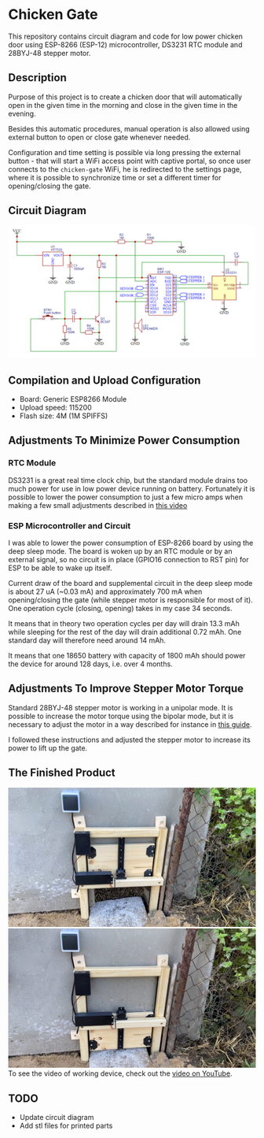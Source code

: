 # Chicken Gate

This repository contains circuit diagram and code for low power chicken door using
ESP-8266 (ESP-12) microcontroller, DS3231 RTC module and 28BYJ-48 stepper motor.

## Description

Purpose of this project is to create a chicken door that will automatically open in the
given time in the morning and close in the given time in the evening.

Besides this automatic procedures, manual operation is also allowed using external button
to open or close gate whenever needed.

Configuration and time setting is possible via long pressing the external button - that
will start a WiFi access point with captive portal, so once user connects to the
`chicken-gate` WiFi, he is redirected to the settings page, where it is possible to
synchronize time or set a different timer for opening/closing the gate.

## Circuit Diagram

![](circuit_diagram/diagram_image.png)

## Compilation and Upload Configuration

* Board: Generic ESP8266 Module
* Upload speed: 115200
* Flash size: 4M (1M SPIFFS)

## Adjustments To Minimize Power Consumption

### RTC Module

DS3231 is a great real time clock chip, but the standard module drains too much power for
use in low power device running on battery. Fortunately it is possible to lower the power
consumption to just a few micro amps when making a few small adjustments described in
[this video](https://youtu.be/rG50U6bQhYo)

### ESP Microcontroller and Circuit

I was able to lower the power consumption of ESP-8266 board by using the deep sleep mode.
The board is woken up by an RTC module or by an external signal, so no circuit is in place
(GPIO16 connection to RST pin) for ESP to be able to wake up itself.

Current draw of the board and supplemental circuit in the deep sleep mode is about 27 uA
(~0.03 mA) and approximately 700 mA when opening/closing the gate (while stepper motor
is responsible for most of it). One operation cycle (closing, opening) takes in my case
34 seconds.

It means that in theory two operation cycles per day will drain 13.3 mAh while sleeping for
the rest of the day will drain additional 0.72 mAh. One standard day will therefore need
around 14 mAh.

It means that one 18650 battery with capacity of 1800 mAh should power the device for around
128 days, i.e. over 4 months.

## Adjustments To Improve Stepper Motor Torque

Standard 28BYJ-48 stepper motor is working in a unipolar mode. It is possible to increase
the motor torque using the bipolar mode, but it is necessary to adjust the motor in a way
described for instance in [this guide](http://www.jangeox.be/2013/10/change-unipolar-28byj-48-to-bipolar.html).

I followed these instructions and adjusted the stepper motor to increase its power to lift
up the gate.

## The Finished Product

![Open Gate](./images/open_gate.jpg)
![Closed Gate](./images/closed_gate.jpg)
To see the video of working device, check out the [video on YouTube](https://youtu.be/cAucfu40Rm4).

## TODO

* Update circuit diagram
* Add stl files for printed parts